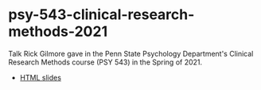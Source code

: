 # psy-543-clinical-research-methods-2021

Talk Rick Gilmore gave in the Penn State Psychology Department's Clinical Research Methods course (PSY 543) in the Spring of 2021.

- [HTML slides](https://psu-psychology.github.com/psy-543-clinical-research-methods-2021/)
